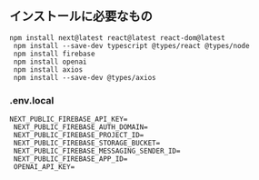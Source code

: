 <h2>インストールに必要なもの</h2>
<code>npm install next@latest react@latest react-dom@latest
 npm install --save-dev typescript @types/react @types/node
 npm install firebase
 npm install openai
 npm install axios
 npm install --save-dev @types/axios</code>

<h3>.env.local</h3>
<code>NEXT_PUBLIC_FIREBASE_API_KEY=
 NEXT_PUBLIC_FIREBASE_AUTH_DOMAIN=
 NEXT_PUBLIC_FIREBASE_PROJECT_ID=
 NEXT_PUBLIC_FIREBASE_STORAGE_BUCKET=
 NEXT_PUBLIC_FIREBASE_MESSAGING_SENDER_ID=
 NEXT_PUBLIC_FIREBASE_APP_ID=
 OPENAI_API_KEY=</code>
